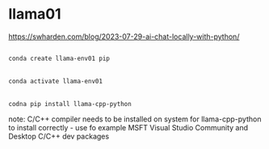 # llama01

https://swharden.com/blog/2023-07-29-ai-chat-locally-with-python/

<code>
conda create llama-env01 pip
</code></br>
<code>
conda activate llama-env01
</code></br>
<code>
codna pip install llama-cpp-python
</code>


note: C/C++ compiler needs to be installed on system for llama-cpp-python to install correctly - use fo example MSFT
Visual Studio Community and Desktop C/C++ dev packages
